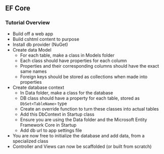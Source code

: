 ## EF Core

### Tutorial Overview

- Build off a web app
- Build cshtml content to purpose
- Install db provider (NuGet)
- Create data Model
  - For each table, make a class in Models folder
  - Each class should have properties for each column
  - Properties and their corresponding columns should have the exact same names
  - Foreign keys should be stored as collections when made into properties
- Create database context
  - In Data folder, make a class for the database
  - DB class should have a property for each table, stored as `DbSet<TableName>` type
  - Create an override function to turn these classes into actual tables
  - Add this DbContext in Startup class
  - Ensure you are using the Data folder and the Microsoft Entity Framework Core in Startup
  - Add db url to app settings file
- You are now free to initialize the database and add data, from a specialized class
- Controller and Views can now be scaffolded (or built from scratch)
